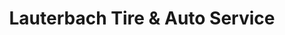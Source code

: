 ---
title: "Lauterbach Tire & Auto Service"
url: /springfield/lauterbach-tire-und-auto-service/
shop: Autowerkstatt
---